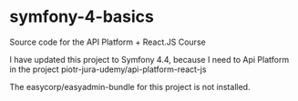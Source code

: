 # symfony-4-basics
Source code for the API Platform + React.JS Course

I have updated this project to Symfony 4.4, because I need to Api Platform in the project piotr-jura-udemy/api-platform-react-js

The easycorp/easyadmin-bundle for this project is not installed.